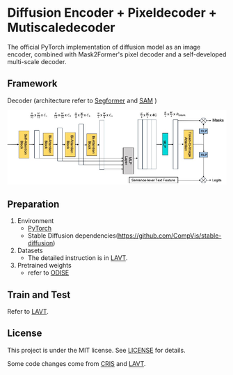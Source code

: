 # Diffusion Encoder + Pixeldecoder + Mutiscaledecoder
The official PyTorch implementation of diffusion model as an image encoder, combined with Mask2Former's pixel decoder and a self-developed multi-scale decoder.

## Framework

Decoder (architecture refer to [Segformer](https://github.com/NVlabs/SegFormer/tree/master) and [SAM](https://github.com/facebookresearch/segment-anything) )
<p align="center">
  <img src="./framework.jpg" width="1000">
</p>

## Preparation

1. Environment
   - [PyTorch](www.pytorch.org)
   - Stable Diffusion dependencies(https://github.com/CompVis/stable-diffusion)
2. Datasets
   - The detailed instruction is in [LAVT](https://github.com/yz93/LAVT-RIS).
3. Pretrained weights
   - refer to [ODISE](https://github.com/NVlabs/ODISE)

## Train and Test

Refer to [LAVT](https://github.com/yz93/LAVT-RIS).

## License

This project is under the MIT license. See [LICENSE](LICENSE) for details.


Some code changes come from [CRIS](https://github.com/DerrickWang005/CRIS.pytorch/tree/master) and [LAVT](https://github.com/yz93/LAVT-RIS).
